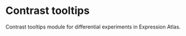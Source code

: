 Contrast tooltips
=================

Contrast tooltips module for differential experiments in Expression Atlas.

